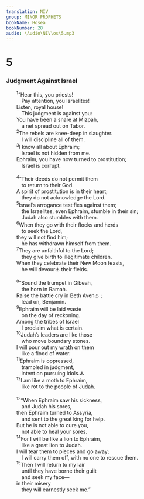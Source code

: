 ```yaml
---
translation: NIV
group: MINOR PROPHETS
bookName: Hosea 
bookNumber: 28
audio: \Audio\NIV\os\5.mp3
---
```


<div class="title"><h1>5</h1><h3>Judgment Against Israel </h3></div>
<span class="verse os_5_1">  <sup>1</sup>“Hear this, you priests! <br/>   Pay attention, you Israelites! <br/>  Listen, royal house! <br/>   This judgment is against you: <br/>  You have been a snare at Mizpah, <br/>   a net spread out on Tabor. <br/></span>
<span class="verse os_5_2">  <sup>2</sup>The rebels are knee-deep in slaughter. <br/>   I will discipline all of them. <br/></span>
<span class="verse os_5_3">  <sup>3</sup>I know all about Ephraim; <br/>   Israel is not hidden from me. <br/>  Ephraim, you have now turned to prostitution; <br/>   Israel is corrupt. <br/><br/></span>
<span class="verse os_5_4">  <sup>4</sup>“Their deeds do not permit them <br/>   to return to their God. <br/>  A spirit of prostitution is in their heart; <br/>   they do not acknowledge the Lord. <br/></span>
<span class="verse os_5_5">  <sup>5</sup>Israel’s arrogance testifies against them; <br/>   the Israelites, even Ephraim, stumble in their sin; <br/>   Judah also stumbles with them. <br/></span>
<span class="verse os_5_6">  <sup>6</sup>When they go with their flocks and herds <br/>   to seek the Lord, <br/>  they will not find him; <br/>   he has withdrawn himself from them. <br/></span>
<span class="verse os_5_7">  <sup>7</sup>They are unfaithful to the Lord; <br/>   they give birth to illegitimate children. <br/>  When they celebrate their New Moon feasts, <br/>   he will devour<a data-toggle="tooltip" data-placement="bottom" title="Or Now their New Moon feasts / will devour them and">⚓</a> their fields. <br/><br/></span>
<span class="verse os_5_8">  <sup>8</sup>“Sound the trumpet in Gibeah, <br/>   the horn in Ramah. <br/>  Raise the battle cry in Beth Aven<a data-toggle="tooltip" data-placement="bottom" title="means house of wickedness (a derogatory name for Bethel, which means house of God ).">⚓</a> ; <br/>   lead on, Benjamin. <br/></span>
<span class="verse os_5_9">  <sup>9</sup>Ephraim will be laid waste <br/>   on the day of reckoning. <br/>  Among the tribes of Israel <br/>   I proclaim what is certain. <br/></span>
<span class="verse os_5_10">  <sup>10</sup>Judah’s leaders are like those <br/>   who move boundary stones. <br/>  I will pour out my wrath on them <br/>   like a flood of water. <br/></span>
<span class="verse os_5_11">  <sup>11</sup>Ephraim is oppressed, <br/>   trampled in judgment, <br/>   intent on pursuing idols.<a data-toggle="tooltip" data-placement="bottom" title="The meaning of the Hebrew for this word is uncertain.">⚓</a><br/></span>
<span class="verse os_5_12">  <sup>12</sup>I am like a moth to Ephraim, <br/>   like rot to the people of Judah. <br/><br/></span>
<span class="verse os_5_13">  <sup>13</sup>“When Ephraim saw his sickness, <br/>   and Judah his sores, <br/>  then Ephraim turned to Assyria, <br/>   and sent to the great king for help. <br/>  But he is not able to cure you, <br/>   not able to heal your sores. <br/></span>
<span class="verse os_5_14">  <sup>14</sup>For I will be like a lion to Ephraim, <br/>   like a great lion to Judah. <br/>  I will tear them to pieces and go away; <br/>   I will carry them off, with no one to rescue them. <br/></span>
<span class="verse os_5_15">  <sup>15</sup>Then I will return to my lair <br/>   until they have borne their guilt <br/>   and seek my face— <br/>  in their misery <br/>   they will earnestly seek me.” <br/></span>
